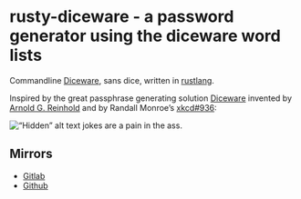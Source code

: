 # rusty-diceware - a password generator using the diceware word lists
Commandline [Diceware][diceware], sans dice, written in [rustlang][rustlang].

Inspired by the great passphrase generating solution [Diceware][diceware] invented by [Arnold G. Reinhold][arnold] and by Randall Monroe’s [xkcd#936][xkcd-936]:

![“Hidden” alt text jokes are a pain in the ass.](/bin/imgs.xkcd.com/comics/password_strength.png)


## Mirrors

* [Gitlab][gitlab-mirror]
* [Github][github-mirror]


[gitlab-mirror]: <https://gitlab.com/yuvallanger/rusty-diceware/>
[github-mirror]: <https://github.com/yuvallanger/rusty-diceware/>
[arnold]: <http://world.std.com/~reinhold/>
[diceware]: <http://world.std.com/~reinhold/diceware.html>
[rustlang]: <http://rust-lang.org>
[xkcd-936]: <https://xkcd.com/936/>
